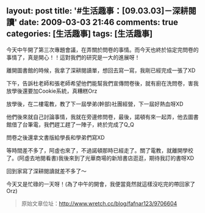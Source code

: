 layout: post
title: '#生活趣事：[09.03.03]－深耕閱讀'
date: 2009-03-03 21:46
comments: true
categories: [生活趣事]
tags: [生活趣事]
---
今天中午開了第三次專題會議，在弄關於問卷的事情。而今天也終於協定完問卷的事情了，真是開心！！這對我們的研究是一大的進展呀！

離開圖書館的時候，我拿了深耕閱讀單，想回去寫一寫，我剛已經完成一張了XD

下午，告訴杜老師和張老師希望他們能幫我們宣傳問卷後，就有廚在洗問卷，害我放學後還要加Cookie系統，真糟糕Orz

放學後，在二樓電教，教了下一屆學弟(幹部)社團經營，下一屆好熱血呀XD

他們後來就自己討論事情，我就在旁邊修問卷，最後，諾頓有來一起弄，他去圖書館借了台筆電，我們趕工趕了一陣子，終於完成了Q_Q

問卷之後還拿文書版給學長和學弟們寫XD

等時間差不多了，阿虛也來了，不過諾頓那時已經走了。關了電教，就離開學校了。(阿虛去地閱看書)我後來到了光華商場的新旭書店逛逛，期待我訂的書呀XD

回到家寫了深耕閱讀就差不多了～

今天又是忙碌的一天呀！(為了中午的開會，我便當竟然就這樣沒吃完的帶回家了Orz)

> 原始文章位址：http://www.wretch.cc/blog/fafnar123/9706604